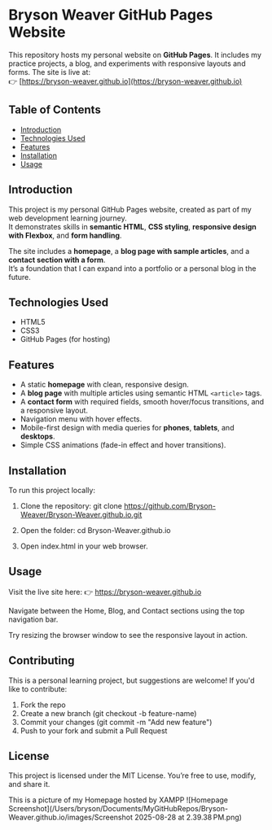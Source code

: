 # Bryson Weaver GitHub Pages Website

This repository hosts my personal website on **GitHub Pages**. It includes my practice projects, a blog, and experiments with responsive layouts and forms. The site is live at:  
👉 [https://bryson-weaver.github.io](https://bryson-weaver.github.io)

## Table of Contents

- [Introduction](#introduction)
- [Technologies Used](#technologies-used)
- [Features](#features)
- [Installation](#installation)
- [Usage](#usage)

## Introduction

This project is my personal GitHub Pages website, created as part of my web development learning journey.  
It demonstrates skills in **semantic HTML**, **CSS styling**, **responsive design with Flexbox**, and **form handling**.  

The site includes a **homepage**, a **blog page with sample articles**, and a **contact section with a form**.  
It’s a foundation that I can expand into a portfolio or a personal blog in the future.

## Technologies Used

- HTML5
- CSS3
- GitHub Pages (for hosting)

## Features

- A static **homepage** with clean, responsive design.
- A **blog page** with multiple articles using semantic HTML `<article>` tags.
- A **contact form** with required fields, smooth hover/focus transitions, and a responsive layout.
- Navigation menu with hover effects.
- Mobile-first design with media queries for **phones**, **tablets**, and **desktops**.
- Simple CSS animations (fade-in effect and hover transitions).

## Installation

To run this project locally:

1. Clone the repository:
   git clone https://github.com/Bryson-Weaver/Bryson-Weaver.github.io.git

2. Open the folder:
cd Bryson-Weaver.github.io

3. Open index.html in your web browser.

## Usage

Visit the live site here:
👉 https://bryson-weaver.github.io

Navigate between the Home, Blog, and Contact sections using the top navigation bar.

Try resizing the browser window to see the responsive layout in action.

## Contributing

This is a personal learning project, but suggestions are welcome!
If you'd like to contribute:

1. Fork the repo
2. Create a new branch (git checkout -b feature-name)
3. Commit your changes (git commit -m "Add new feature")
4. Push to your fork and submit a Pull Request

## License

This project is licensed under the MIT License. You’re free to use, modify, and share it.

This is a picture of my Homepage hosted by XAMPP
![Homepage Screenshot](/Users/bryson/Documents/MyGitHubRepos/Bryson-Weaver.github.io/images/Screenshot 2025-08-28 at 2.39.38 PM.png)
